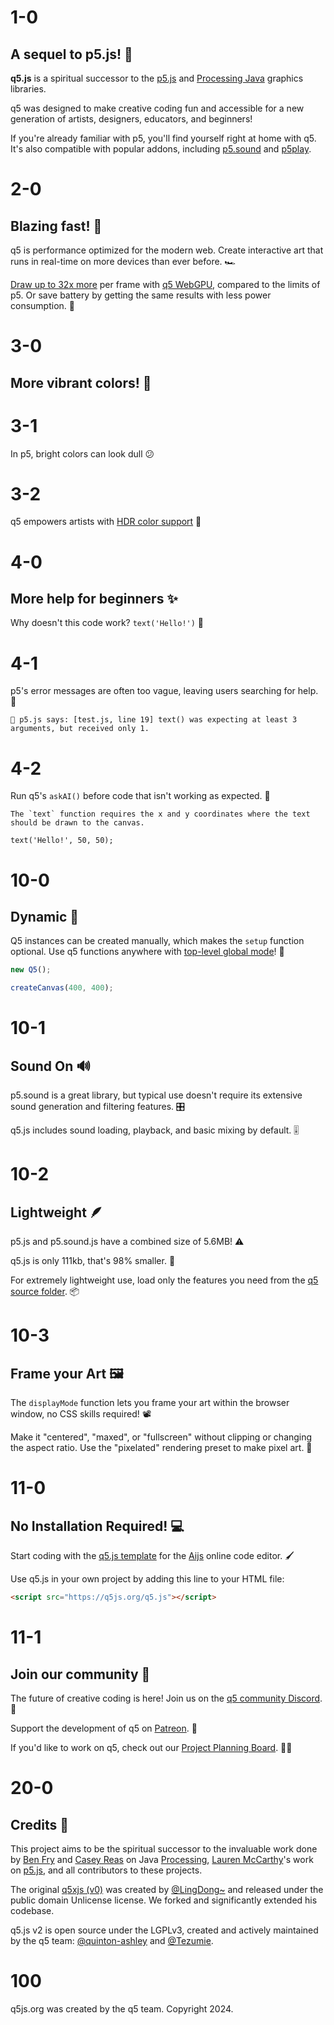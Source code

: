 # 1-0

## A sequel to p5.js! 🎉

**q5.js** is a spiritual successor to the [p5.js](https://p5js.org) and [Processing Java](https://processing.org/) graphics libraries.

q5 was designed to make creative coding fun and accessible for a new generation of artists, designers, educators, and beginners!

If you're already familiar with p5, you'll find yourself right at home with q5. It's also compatible with popular addons, including [p5.sound](https://p5js.org/reference/#/libraries/p5.sound) and [p5play](https://p5play.org).

# 2-0

## Blazing fast! 🚀

q5 is performance optimized for the modern web. Create interactive art that runs in real-time on more devices than ever before. 🏎️

[Draw up to 32x more](https://github.com/q5js/q5.js/wiki/Developer-Log) per frame with [q5 WebGPU](https://developer.mozilla.org/docs/Web/API/WebGPU_API), compared to the limits of p5. Or save battery by getting the same results with less power consumption. 🌱

# 3-0

## More vibrant colors! 🎨

# 3-1

In p5, bright colors can look dull 😕

# 3-2

q5 empowers artists with [HDR color support](https://github.com/quinton-ashley/q5.js?tab=readme-ov-file#hdr-color-support) 🤩

# 4-0

## More help for beginners ✨

Why doesn't this code work? `text('Hello!')` 🤔

# 4-1

p5's error messages are often too vague, leaving users searching for help. 🙋

```
🌸 p5.js says: [test.js, line 19] text() was expecting at least 3 arguments, but received only 1.
```

# 4-2

Run q5's `askAI()` before code that isn't working as expected. 🤖

```
The `text` function requires the x and y coordinates where the text should be drawn to the canvas.

text('Hello!', 50, 50);
```

# 10-0

## Dynamic 🐙

Q5 instances can be created manually, which makes the `setup` function optional. Use q5 functions anywhere with [top-level global mode](https://github.com/q5js/q5.js/wiki/Top%E2%80%90Level-Global-Mode)! 👀

```js
new Q5();

createCanvas(400, 400);
```

# 10-1

## Sound On 🔊

p5.sound is a great library, but typical use doesn't require its extensive sound generation and filtering features. 🎛️

q5.js includes sound loading, playback, and basic mixing by default. 🎚️

# 10-2

## Lightweight 🪶

p5.js and p5.sound.js have a combined size of 5.6MB! ⚠️

q5.js is only 111kb, that's 98% smaller. 🌳

For extremely lightweight use, load only the features you need from the [q5 source folder](https://github.com/q5js/q5.js/tree/main/src). 📦

# 10-3

## Frame your Art 🖼️

The `displayMode` function lets you frame your art within the browser window, no CSS skills required! 📽️

Make it "centered", "maxed", or "fullscreen" without clipping or changing the aspect ratio. Use the "pixelated" rendering preset to make pixel art. 👾

# 11-0

## No Installation Required! 💻

Start coding with the [q5.js template](https://aijs.io/editor?user=quinton-ashley&project=logoSpin) for the [Aijs](https://aijs.io) online code editor. 🖌️

Use q5.js in your own project by adding this line to your HTML file:

```html
<script src="https://q5js.org/q5.js"></script>
```

# 11-1

## Join our community 🤝

The future of creative coding is here! Join us on the [q5 community Discord](https://discord.gg/QuxQYwGWuB). 🙋

Support the development of q5 on [Patreon](https://www.patreon.com/c/p5play). 💙

If you'd like to work on q5, check out our [Project Planning Board](https://github.com/orgs/q5js/projects/1/views/1). 🧑‍💻

# 20-0

## Credits 🌟

This project aims to be the spiritual successor to the invaluable work done by [Ben Fry](https://benfry.com) and [Casey Reas](https://x.com/REAS) on Java [Processing](https://processingfoundation.org/), [Lauren McCarthy](http://lauren-mccarthy.com)'s work on [p5.js](https://p5js.org), and all contributors to these projects.

The original [q5xjs (v0)](https://github.com/LingDong-/q5xjs) was created by [@LingDong~](https://github.com/LingDong-) and released under the public domain Unlicense license. We forked and significantly extended his codebase.

q5.js v2 is open source under the LGPLv3, created and actively maintained by the q5 team: [@quinton-ashley](https://github.com/quinton-ashley) and [@Tezumie](https://github.com/Tezumie).

# 100

q5js.org was created by the q5 team. Copyright 2024.
